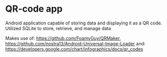 QR-code app
=======
Android application capable of storing data and displaying it as a QR code. Utilized SQLite to store, retrieve, and manage data

Makes use of: https://github.com/FoamyGuy/QRMaker, https://github.com/nostra13/Android-Universal-Image-Loader
and: https://developers.google.com/chart/infographics/docs/qr_codes


